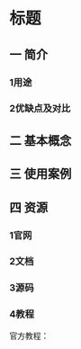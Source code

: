# 标题

## 一 简介

### 1用途

### 2优缺点及对比

## 二 基本概念

## 三 使用案例

## 

## 四 资源

### 1官网

### 2文档

### 3源码

### 4教程

官方教程：





